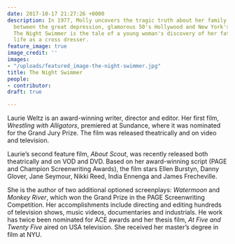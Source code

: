 ```yaml
---
date: 2017-10-17 21:27:26 +0000
description: In 1977, Molly uncovers the tragic truth about her family. Moving seamlessly
  between the great depression, glamorous 50's Hollywood and New York's East Village,
  The Night Swimmer is the tale of a young woman's discovery of her father's secret
  life as a cross dresser.
feature_image: true
image_credit: ''
images:
- "/uploads/featured_image-the-night-swimmer.jpg"
title: The Night Swimmer
people:
- contributor: 
draft: true

---
```

Laurie Weltz is an award-winning writer, director and editor. Her first film, *Wrestling with Alligators*, premiered at Sundance, where it was nominated for the Grand Jury Prize. The film was released theatrically and on video and television. 

Laurie’s second feature film, *About Scout*, was recently released both theatrically and on VOD and DVD. Based on her award-winning script (PAGE and Champion Screenwriting Awards), the film stars Ellen Burstyn, Danny Glover, Jane Seymour, Nikki Reed, India Ennenga and James Frecheville. 

She is the author of two additional optioned screenplays: *Watermoon* and *Monkey River*, which won the Grand Prize in the PAGE Screenwriting Competition. Her accomplishments include directing and editing hundreds of television shows, music videos, documentaries and industrials. He work has twice been nominated for ACE awards and her thesis film, *At Five and Twenty Five* aired on USA television. She received her master’s degree in film at NYU.
